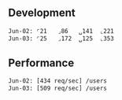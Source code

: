 ## Development

```sh
Jun-02: ⌜21   ⌟86   ␣141  ⌞221
Jun-03: ⌜25   ⌟172  ␣125  ⌞353
```

## Performance

```sh
Jun-02: [434 req/sec] /users
Jun-03: [509 req/sec] /users
```
